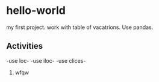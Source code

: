 # hello-world
my first project.
work with table of vacatrions. Use pandas.
## Activities
  -use loc-
  -use iloc-
  -use clices-
  1. wfqw



